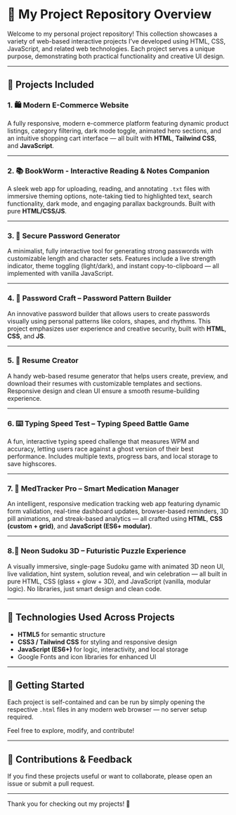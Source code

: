 # 📂 My Project Repository Overview

Welcome to my personal project repository! This collection showcases a variety of web-based interactive projects I’ve developed using HTML, CSS, JavaScript, and related web technologies. Each project serves a unique purpose, demonstrating both practical functionality and creative UI design.

---

## 📝 Projects Included

### 1. 🛍️ Modern E-Commerce Website
A fully responsive, modern e-commerce platform featuring dynamic product listings, category filtering, dark mode toggle, animated hero sections, and an intuitive shopping cart interface — all built with **HTML**, **Tailwind CSS**, and **JavaScript**.

---

### 2. 📚 BookWorm - Interactive Reading & Notes Companion
A sleek web app for uploading, reading, and annotating `.txt` files with immersive theming options, note-taking tied to highlighted text, search functionality, dark mode, and engaging parallax backgrounds. Built with pure **HTML/CSS/JS**.

---

### 3. 🔐 Secure Password Generator
A minimalist, fully interactive tool for generating strong passwords with customizable length and character sets. Features include a live strength indicator, theme toggling (light/dark), and instant copy-to-clipboard — all implemented with vanilla JavaScript.

---

### 4. 🎨 Password Craft – Password Pattern Builder
An innovative password builder that allows users to create passwords visually using personal patterns like colors, shapes, and rhythms. This project emphasizes user experience and creative security, built with **HTML**, **CSS**, and **JS**.

---

### 5. 🧾 Resume Creator
A handy web-based resume generator that helps users create, preview, and download their resumes with customizable templates and sections. Responsive design and clean UI ensure a smooth resume-building experience.

---

### 6. ⌨️ Typing Speed Test – Typing Speed Battle Game
A fun, interactive typing speed challenge that measures WPM and accuracy, letting users race against a ghost version of their best performance. Includes multiple texts, progress bars, and local storage to save highscores.

---

### 7. 💊 MedTracker Pro – Smart Medication Manager  
An intelligent, responsive medication tracking web app featuring dynamic form validation, real-time dashboard updates, browser-based reminders, 3D pill animations, and streak-based analytics — all crafted using **HTML**, **CSS (custom + grid)**, and **JavaScript (ES6+ modular)**.

---

### 8.🧠 Neon Sudoku 3D – Futuristic Puzzle Experience

A visually immersive, single-page Sudoku game with animated 3D neon UI, 
live validation, hint system, solution reveal, and win celebration — 
all built in pure HTML, CSS (glass + glow + 3D), and JavaScript 
(vanilla, modular logic). No libraries, just smart design and clean code.

---

## 🚀 Technologies Used Across Projects
- **HTML5** for semantic structure  
- **CSS3 / Tailwind CSS** for styling and responsive design  
- **JavaScript (ES6+)** for logic, interactivity, and local storage  
- Google Fonts and icon libraries for enhanced UI  

---

## 📌 Getting Started

Each project is self-contained and can be run by simply opening the respective `.html` files in any modern web browser — no server setup required.

Feel free to explore, modify, and contribute!

---

## 🤝 Contributions & Feedback

If you find these projects useful or want to collaborate, please open an issue or submit a pull request.

---

Thank you for checking out my projects! 🚀
